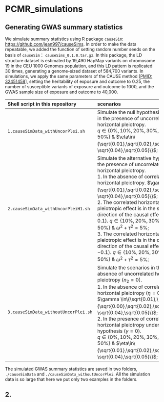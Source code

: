 # PCMR_simulations

## Generating GWAS summary statistics

We simulate summary statistics using R package `causeSim`: https://github.com/jean997/causeSims. In order to make the data repeatable, we added the function of setting random number seeds on the basis of `causeSim`： `causeSims_0.1.0.tar.gz`. In this package, the LD structure dataset is estimated by 19,490                                HapMap variants  on chromosome 19 in the CEU 1000 Genomes population, and this LD pattern is replicated 30 times, generating a genome-sized dataset of 584,700 variants. In simulations, we apply the same parameters of the CAUSE method [[PMID: 32451458](https://pubmed.ncbi.nlm.nih.gov/32451458/)], setting the heritability of exposure and outcome to 0.25, the number of susceptible variants of exposure and outcome to 1000, and the GWAS sample size of exposure and outcome to 40,000. 

| Shell script in this repository      | scenarios                                                    |
| :----------------------------------- | :----------------------------------------------------------- |
| `1.causeSimData_withUncorPlei.sh`    | Simulate the null hypothesis ($\gamma=0$) in the presence of uncorrelated horizontal pleiotropy.<br />$q\in \{0\%,10\%,20\%,30\%,40\%,50\%\}$ & $\eta\in\{\sqrt{0.01},\sqrt{0.02},\sqrt{0.03}，\sqrt{0.04},\sqrt{0.05}\}$; |
| `2.causeSimData_withUncorPleiH1.sh`  | Simulate the alternative hypothesis in the presence of uncorrelated horizontal pleiotropy.<br />1. In the absence of correlated horizontal pleiotropy. $\gamma \in\{\sqrt{0.01},\sqrt{0.02},\sqrt{0.03}，\sqrt{0.04},\sqrt{0.05}\}$;<br />2. The correlated horizontal pleiotropic effect is in the same direction of the causal effect ($\gamma=0.1$). $q\in \{10\%,20\%,30\%,40\%,50\%\}$ & $\omega^2+\tau^2=5\%$; <br />3. The correlated horizontal pleiotropic effect is in the opposite direction of the causal effect ($\gamma=-0.1$). $q\in \{10\%,20\%,30\%,40\%,50\%\}$ & $\omega^2+\tau^2=5\%$; |
| `3.causeSimData_withoutUncorPlei.sh` | Simulate the scenarios in the absence of uncorrelated horizontal pleiotropy ($n_2=0$).<br />1. In the absence of correlated horizontal pleiotropy ($\eta=0$). $\gamma \in\{\sqrt{0.01},\{\sqrt{0.00},\sqrt{0.02},\sqrt{0.03}，\sqrt{0.04},\sqrt{0.05}\}$;<br />2. In the presence of correlated horizontal pleiotropy under the null hypothesis ($\gamma= 0$). <br />$q\in \{0\%,10\%,20\%,30\%,40\%,50\%\}$ & $\eta\in\{\sqrt{0.01},\sqrt{0.02},\sqrt{0.03}，\sqrt{0.04},\sqrt{0.05}\}$; |

The simulated GWAS summary statistics are saved in two folders, `./causeSimData` and `./causeSimData_withoutUncorPlei`. All the simulation data is so large that here we put only two examples in the folders. 

## 2. 

